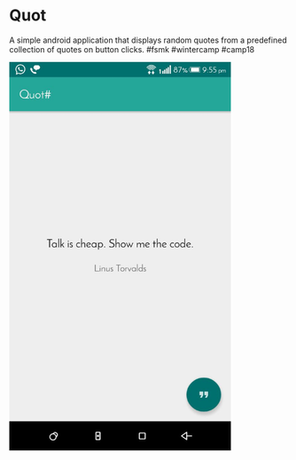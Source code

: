 # Quot
A simple android application that displays random quotes from a predefined collection of quotes on button clicks. #fsmk #wintercamp #camp18

<img src="https://github.com/shaheershukur/Quot/blob/master/Quot_screenhot.jpeg" alt="Quote#" width="400" height="700">
